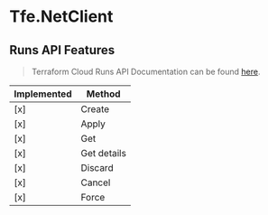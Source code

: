 # Tfe.NetClient

## Runs API Features

> Terraform Cloud Runs API Documentation can be found [here](https://www.terraform.io/docs/cloud/api/run.html).

| Implemented  | Method           |
|------------- |------------------|
| [x]          | Create           |
| [x]          | Apply            |
| [x]          | Get              |
| [x]          | Get details      |
| [x]          | Discard          |
| [x]          | Cancel           |
| [x]          | Force            |